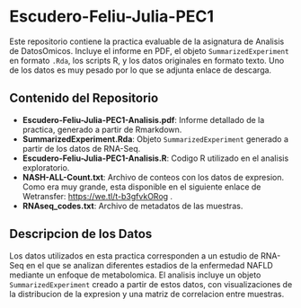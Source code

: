 # Escudero-Feliu-Julia-PEC1

Este repositorio contiene la practica evaluable de la asignatura de Analisis de DatosOmicos. Incluye el informe en PDF, el objeto `SummarizedExperiment` en formato `.Rda`, los scripts R, y los datos originales en formato texto. Uno de los datos es muy pesado por lo que se adjunta enlace de descarga. 

## Contenido del Repositorio

- **Escudero-Feliu-Julia-PEC1-Analisis.pdf**: Informe detallado de la practica, generado a partir de Rmarkdown.
- **SummarizedExperiment.Rda**: Objeto `SummarizedExperiment` generado a partir de los datos de RNA-Seq.
- **Escudero-Feliu-Julia-PEC1-Analisis.R**: Codigo R utilizado en el analisis exploratorio.
- **NASH-ALL-Count.txt**: Archivo de conteos con los datos de expresion. Como era muy grande, esta disponible en el siguiente enlace de Wetransfer: https://we.tl/t-b3gfvkORog .
- **RNAseq_codes.txt**: Archivo de metadatos de las muestras.

## Descripcion de los Datos

Los datos utilizados en esta practica corresponden a un estudio de RNA-Seq en el que se analizan diferentes estadios de la enfermedad NAFLD mediante un enfoque de metabolomica. El analisis incluye un objeto `SummarizedExperiment` creado a partir de estos datos, con visualizaciones de la distribucion de la expresion y una matriz de correlacion entre muestras.

